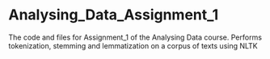 # Analysing_Data_Assignment_1
The code and files for Assignment_1 of the Analysing Data course. Performs tokenization, stemming and lemmatization on a corpus of texts using NLTK
